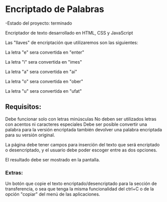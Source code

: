 <h1> Encriptado de Palabras</h1>

-Estado del proyecto: terminado

Encriptador de texto desarrollado en HTML, CSS y JavaScript

Las "llaves" de encriptación que utilizaremos son las siguientes:

<p>La letra "e" sera convertida en "enter" </p> 
<p>La letra "i" sera convertida en "imes" </p>
<p>La letra "a" sera convertida en "ai" </p>
<p>La letra "o" sera convertida en "ober" </p>
<p>La letra "u" sera convertida en "ufat" </p>

<h2>Requisitos: </h2>

Debe funcionar solo con letras minúsculas
No deben ser utilizados letras con acentos ni caracteres especiales
Debe ser posible convertir una palabra para la versión encriptada también devolver una palabra encriptada para su versión original.

La página debe tener campos para
inserción del texto que será encriptado o desencriptado, y el usuario debe poder escoger entre as dos opciones.

El resultado debe ser mostrado en la pantalla.

<h3>Extras:</h3>

Un botón que copie el texto encriptado/desencriptado para la sección de transferencia, o sea que tenga la misma funcionalidad del ctrl+C o de la opción "copiar" del menú de las aplicaciones.
